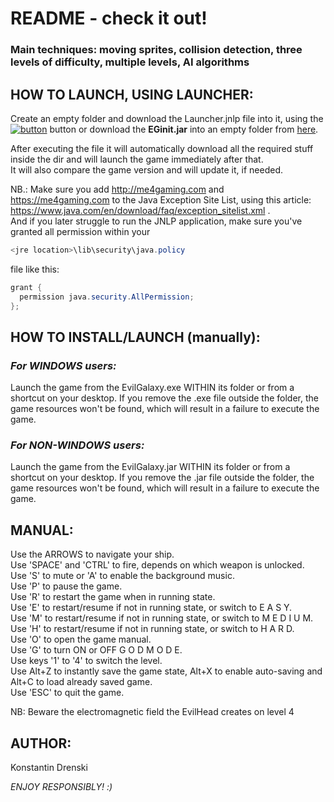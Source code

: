 # README - check it out!

### Main techniques: moving sprites, collision detection, three levels of difficulty, multiple levels, AI algorithms

## HOW TO LAUNCH, USING LAUNCHER:

Create an empty folder and download the Launcher.jnlp file into it, using the [![button](https://java.com/js/webstart.png)](https://me4gaming.com/LauncherEG/Launcher.jnlp) button or download the **EGinit.jar** into an empty folder from [here](https://github.com/Hunterszone/MyJavaGames/blob/master/EvilGalaxy/EGInit.jar?raw=true).  

After executing the file it will automatically download all the required stuff inside the dir 
and will launch the game immediately after that.  
It will also compare the game version and will update it, if needed.

NB.: Make sure you add http://me4gaming.com and https://me4gaming.com to the Java Exception Site List, using this article: https://www.java.com/en/download/faq/exception_sitelist.xml .  
And if you later struggle to run the JNLP application, make sure you've granted all permission within your 

```java
<jre location>\lib\security\java.policy
```
file like this:
  
```java
grant {
  permission java.security.AllPermission;
};
```

## HOW TO INSTALL/LAUNCH (manually):

### *For WINDOWS users:*   
Launch the game from the EvilGalaxy.exe WITHIN its folder or from a shortcut on your desktop. If you remove the .exe file outside the folder, the game resources won't be found, which will result in a failure to execute the game.

### *For NON-WINDOWS users:*   
Launch the game from the EvilGalaxy.jar WITHIN its folder or from a shortcut on your desktop. If you remove the .jar file outside the folder, the game resources won't be found, which will result in a failure to execute the game.



## MANUAL: 

Use the ARROWS to navigate your ship.   
Use 'SPACE' and 'CTRL' to fire, depends on which weapon is unlocked.  
Use 'S' to mute or 'A' to enable the background music.  
Use 'P' to pause the game.  
Use 'R' to restart the game when in running state.  
Use 'E' to restart/resume if not in running state, or switch to E A S Y.  
Use 'M' to restart/resume if not in running state, or switch to M E D I U M.  
Use 'H' to restart/resume if not in running state, or switch to H A R D.  
Use 'O' to open the game manual.  
Use 'G' to turn ON or OFF G O D M O D E.  
Use keys '1' to '4' to switch the level.  
Use Alt+Z to instantly save the game state, Alt+X to enable auto-saving and Alt+C to load already saved game.   
Use 'ESC' to quit the game.  

NB: Beware the electromagnetic field the EvilHead creates on level 4 

## AUTHOR: 

Konstantin Drenski


*ENJOY RESPONSIBLY! :)*
